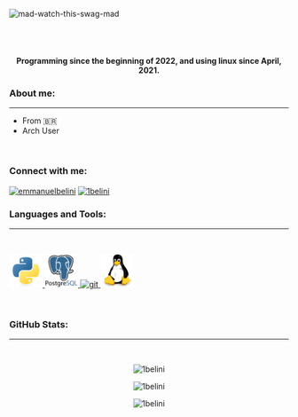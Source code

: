 ![mad-watch-this-swag-mad](https://user-images.githubusercontent.com/100674901/191280814-e90338c1-a691-4a9c-accc-b40f559b754a.gif)


<br>
<br>
<h4 align="center">Programming since the beginning of 2022, and using linux since April, 2021.</h4>


<h3 align="left">About me:</h3>
<hr>
<ul>
  <li>From 🇧🇷</li>
  <li>Arch User</li>
</ul> 
<br>
<p align="left">
</p>
<h3 align="left">Connect with me:</h3>
<p align="left">
<a href="https://linkedin.com/in/emmanuelbelini1" target="blank"><img align="center" src="https://raw.githubusercontent.com/rahuldkjain/github-profile-readme-generator/master/src/images/icons/Social/linked-in-alt.svg" alt="emmanuelbelini" height="45" width="45" /></a>
<a href="https://instagram.com/1belini" target="blank"><img align="center" src="https://raw.githubusercontent.com/rahuldkjain/github-profile-readme-generator/master/src/images/icons/Social/instagram.svg" alt="1belini" height="45" width="45" /></a>
</p>

<h3 align="left">Languages and Tools:</h3>
<hr>
<br>
<p align="left"> </a><a href="https://www.python.org" target="_blank" rel="noreferrer"> <img src="https://raw.githubusercontent.com/devicons/devicon/master/icons/python/python-original.svg" alt="python" width="60" height="60"/> </a><a href="https://www.postgresql.org" target="_blank" rel="noreferrer"> <img src="https://raw.githubusercontent.com/devicons/devicon/master/icons/postgresql/postgresql-original-wordmark.svg" alt="postgresql" width="60" height="60"/> </a> <a href="https://git-scm.com/" target="_blank" rel="noreferrer"> <img src="https://www.vectorlogo.zone/logos/git-scm/git-scm-icon.svg" alt="git" width="60" height="60"/> </a>  <a href="https://www.linux.org/" target="_blank" rel="noreferrer"> <img src="https://raw.githubusercontent.com/devicons/devicon/master/icons/linux/linux-original.svg" alt="linux" width="60" height="60"/> </a> </p>

<br>

<h3 align="left">GitHub Stats:</h3>
<hr>
<br>
<p align="center"><img width="450" src="https://github-readme-stats.vercel.app/api?username=1belini&show_icons=true&theme=tokyonight&cache_seconds=60&locale=en" alt="1belini" /></p><p align="center"><img  src="https://github-readme-streak-stats.herokuapp.com/?user=1belini&theme=tokyonight&cache_seconds=60&" alt="1belini" /></p><p align="center"><img src="https://github-readme-stats.vercel.app/api/top-langs?username=1belini&show_icons=true&locale=en&layout=compact&theme=tokyonight&cache_seconds=60&" alt="1belini" /></p>






